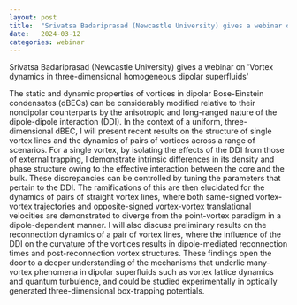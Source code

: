 ```yaml
---
layout: post
title:  "Srivatsa Badariprasad (Newcastle University) gives a webinar on 'Vortex dynamics in three-dimensional homogeneous dipolar superfluids'"
date:   2024-03-12
categories: webinar
---
```

Srivatsa Badariprasad (Newcastle University) gives a webinar on 'Vortex dynamics in three-dimensional homogeneous dipolar superfluids'

The static and dynamic properties of vortices in dipolar Bose-Einstein condensates (dBECs) can be considerably modified relative to their nondipolar counterparts by the anisotropic and long-ranged nature of the dipole-dipole interaction (DDI). In the context of a uniform, three-dimensional dBEC, I will present recent results on the structure of single vortex lines and the dynamics of pairs of vortices across a range of scenarios. For a single vortex, by isolating the effects of the  DDI from those of external trapping, I demonstrate intrinsic differences in its density and phase structure owing to the effective interaction between the core and the bulk. These discrepancies can be controlled by tuning the parameters that pertain to the DDI. The ramifications of this are then elucidated for the dynamics of pairs of straight vortex lines, where both same-signed vortex-vortex trajectories and opposite-signed vortex-vortex translational velocities are demonstrated to diverge from the point-vortex paradigm in a dipole-dependent manner. I will also discuss preliminary results on the reconnection dynamics of a pair of vortex lines, where the influence of the DDI on the curvature of the vortices results in dipole-mediated reconnection times and post-reconnection vortex structures. These findings open the door to a deeper understanding of the mechanisms that underlie many-vortex phenomena in dipolar superfluids such as vortex lattice dynamics and quantum turbulence, and could be studied experimentally in optically generated three-dimensional box-trapping potentials.
